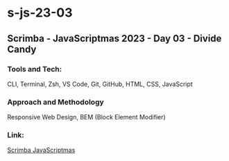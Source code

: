 # s-js-23-03

## Scrimba - JavaScriptmas 2023 - Day 03 - Divide Candy

### Tools and Tech:

CLI, Terminal, Zsh, VS Code, Git, GitHub, HTML, CSS, JavaScript

### Approach and Methodology

Responsive Web Design, BEM (Block Element Modifier)

### Link:

[Scrimba JavaScriptmas](https://scrimba.com/learn/javascriptmas)
